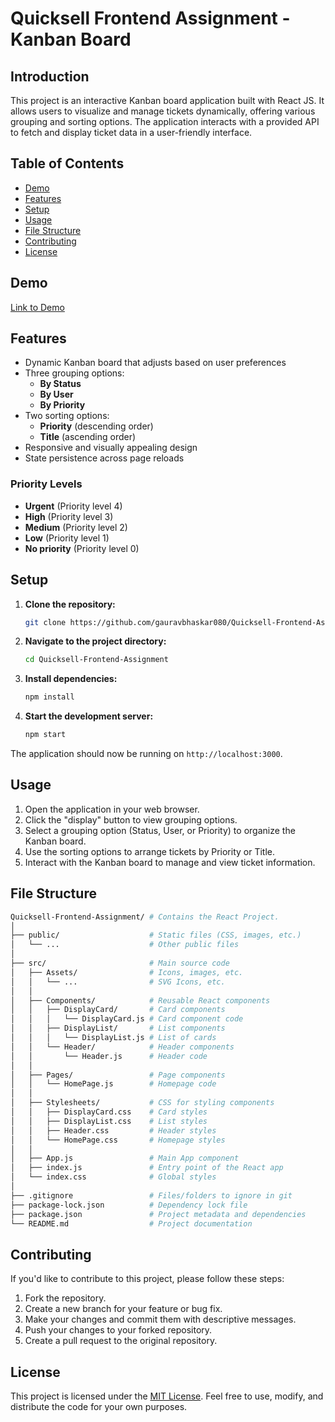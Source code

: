 
# Quicksell Frontend Assignment - Kanban Board

## Introduction

This project is an interactive Kanban board application built with React JS. It allows users to visualize and manage tickets dynamically, offering various grouping and sorting options. The application interacts with a provided API to fetch and display ticket data in a user-friendly interface.

## Table of Contents
- [Demo](#demo)
- [Features](#features)
- [Setup](#setup)
- [Usage](#usage)
- [File Structure](#file-structure)
- [Contributing](#contributing)
- [License](#license)

## Demo

[Link to Demo](https://gb-kanban.vercel.app/)

## Features

- Dynamic Kanban board that adjusts based on user preferences
- Three grouping options:
  - **By Status**
  - **By User**
  - **By Priority**
- Two sorting options:
  - **Priority** (descending order)
  - **Title** (ascending order)
- Responsive and visually appealing design
- State persistence across page reloads

### Priority Levels

- **Urgent** (Priority level 4)
- **High** (Priority level 3)
- **Medium** (Priority level 2)
- **Low** (Priority level 1)
- **No priority** (Priority level 0)

## Setup

1. **Clone the repository:**

    ```bash
    git clone https://github.com/gauravbhaskar080/Quicksell-Frontend-Assignment.git
    ```

2. **Navigate to the project directory:**

    ```bash
    cd Quicksell-Frontend-Assignment
    ```

3. **Install dependencies:**

    ```bash
    npm install
    ```

4. **Start the development server:**

    ```bash
    npm start
    ```

The application should now be running on `http://localhost:3000`.

## Usage

1. Open the application in your web browser.
2. Click the "display" button to view grouping options.
3. Select a grouping option (Status, User, or Priority) to organize the Kanban board.
4. Use the sorting options to arrange tickets by Priority or Title.
5. Interact with the Kanban board to manage and view ticket information.

## File Structure
```bash
Quicksell-Frontend-Assignment/ # Contains the React Project.
│
├── public/                    # Static files (CSS, images, etc.)
│   └── ...                    # Other public files
│
├── src/                       # Main source code
│   ├── Assets/                # Icons, images, etc.
│   │   └── ...                # SVG Icons, etc.
│   │
│   ├── Components/            # Reusable React components
│   │   ├── DisplayCard/       # Card components
│   │   │   └── DisplayCard.js # Card component code
│   │   ├── DisplayList/       # List components
│   │   │   └── DisplayList.js # List of cards
│   │   └── Header/            # Header components
│   │       └── Header.js      # Header code
│   │
│   ├── Pages/                 # Page components
│   │   └── HomePage.js        # Homepage code
│   │
│   ├── Stylesheets/           # CSS for styling components
│   │   ├── DisplayCard.css    # Card styles
│   │   ├── DisplayList.css    # List styles
│   │   ├── Header.css         # Header styles
│   │   └── HomePage.css       # Homepage styles
│   │
│   ├── App.js                 # Main App component
│   ├── index.js               # Entry point of the React app
│   └── index.css              # Global styles
│
├── .gitignore                 # Files/folders to ignore in git
├── package-lock.json          # Dependency lock file
├── package.json               # Project metadata and dependencies
└── README.md                  # Project documentation

```

## Contributing

If you'd like to contribute to this project, please follow these steps:

1. Fork the repository.
2. Create a new branch for your feature or bug fix.
3. Make your changes and commit them with descriptive messages.
4. Push your changes to your forked repository.
5. Create a pull request to the original repository.

## License

This project is licensed under the [MIT License](LICENSE). Feel free to use, modify, and distribute the code for your own purposes.
